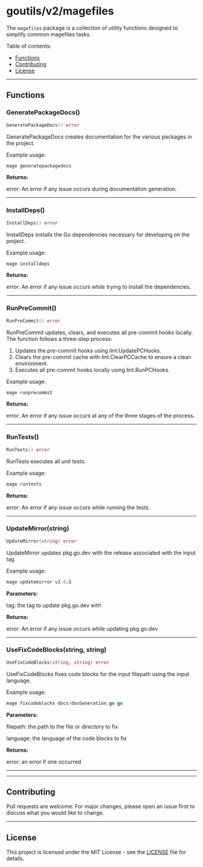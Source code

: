 # goutils/v2/magefiles

The `magefiles` package is a collection of utility functions
designed to simplify common magefiles tasks.

Table of contents:

- [Functions](#functions)
- [Contributing](#contributing)
- [License](#license)

---

## Functions

### GeneratePackageDocs()

```go
GeneratePackageDocs() error
```

GeneratePackageDocs creates documentation for the various packages
in the project.

Example usage:

```go
mage generatepackagedocs
```

**Returns:**

error: An error if any issue occurs during documentation generation.

---

### InstallDeps()

```go
InstallDeps() error
```

InstallDeps installs the Go dependencies necessary for developing
on the project.

Example usage:

```go
mage installdeps
```

**Returns:**

error: An error if any issue occurs while trying to
install the dependencies.

---

### RunPreCommit()

```go
RunPreCommit() error
```

RunPreCommit updates, clears, and executes all pre-commit hooks
locally. The function follows a three-step process:

 1. Updates the pre-commit hooks using lint.UpdatePCHooks.
 2. Clears the pre-commit cache with lint.ClearPCCache to ensure
    a clean environment.
 3. Executes all pre-commit hooks locally using lint.RunPCHooks.

Example usage:

```go
mage runprecommit
```

**Returns:**

error: An error if any issue occurs at any of the three stages
of the process.

---

### RunTests()

```go
RunTests() error
```

RunTests executes all unit tests.

Example usage:

```go
mage runtests
```

**Returns:**

error: An error if any issue occurs while running the tests.

---

### UpdateMirror(string)

```go
UpdateMirror(string) error
```

UpdateMirror updates pkg.go.dev with the release associated with the
input tag

Example usage:

```go
mage updatemirror v2.0.1
```

**Parameters:**

tag: the tag to update pkg.go.dev with

**Returns:**

error: An error if any issue occurs while updating pkg.go.dev

---

### UseFixCodeBlocks(string, string)

```go
UseFixCodeBlocks(string, string) error
```

UseFixCodeBlocks fixes code blocks for the input filepath
using the input language.

Example usage:

```go
mage fixcodeblocks docs/docGeneration.go go
```

**Parameters:**

filepath: the path to the file or directory to fix

language: the language of the code blocks to fix

**Returns:**

error: an error if one occurred

---

---

## Contributing

Pull requests are welcome. For major changes,
please open an issue first to discuss what
you would like to change.

---

## License

This project is licensed under the MIT
License - see the [LICENSE](../LICENSE)
file for details.
